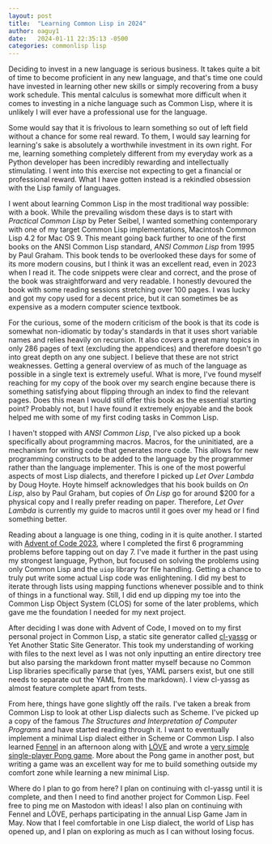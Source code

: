 ```yaml
---
layout: post
title:  "Learning Common Lisp in 2024"
author: oaguy1
date:   2024-01-11 22:35:13 -0500
categories: commonlisp lisp
---
```


Deciding to invest in a new language is serious business. It takes quite a bit of time to become proficient in any new language, and that's time one could have invested in learning other new skills or simply recovering from a busy work schedule. This mental calculus is somewhat more difficult when it comes to investing in a niche language such as Common Lisp, where it is unlikely I will ever have a professional use for the language.

Some would say that it is frivolous to learn something so out of left field without a chance for some real reward. To them, I would say learning for learning's sake is absolutely a worthwhile investment in its own right. For me, learning something completely different from my everyday work as a Python developer has been incredibly rewarding and intellectually stimulating. I went into this exercise not expecting to get a financial or professional reward. What I have gotten instead is a rekindled obsession with the Lisp family of languages.

I went about learning Common Lisp in the most traditional way possible: with a book. While the prevailing wisdom these days is to start with *Practical Common Lisp* by Peter Seibel, I wanted something contemporary with one of my target Common Lisp implementations, Macintosh Common Lisp 4.2 for Mac OS 9. This meant going back further to one of the first books on the ANSI Common Lisp standard, *ANSI Common Lisp* from 1995 by Paul Graham. This book tends to be overlooked these days for some of its more modern cousins, but I think it was an excellent read, even in 2023 when I read it. The code snippets were clear and correct, and the prose of the book was straightforward and very readable. I honestly devoured the book with some reading sessions stretching over 100 pages. I was lucky and got my copy used for a decent price, but it can sometimes be as expensive as a modern computer science textbook.

For the curious, some of the modern criticism of the book is that its code is somewhat non-idiomatic by today's standards in that it uses short variable names and relies heavily on recursion. It also covers a great many topics in only 286 pages of text (excluding the appendices) and therefore doesn't go into great depth on any one subject. I believe that these are not strict weaknesses. Getting a general overview of as much of the language as possible in a single text is extremely useful. What is more, I've found myself reaching for my copy of the book over my search engine because there is something satisfying about flipping through an index to find the relevant pages. Does this mean I would still offer this book as the essential starting point? Probably not, but I have found it extremely enjoyable and the book helped me with some of my first coding tasks in Common Lisp.

I haven't stopped with *ANSI Common Lisp*, I've also picked up a book specifically about programming macros. Macros, for the uninitiated, are a mechanism for writing code that generates more code. This allows for new programming constructs to be added to the language by the programmer rather than the language implementer. This is one of the most powerful aspects of most Lisp dialects, and therefore I picked up *Let Over Lambda* by Doug Hoyte. Hoyte himself acknowledges that his book builds on *On Lisp*, also by Paul Graham, but copies of *On Lisp* go for around $200 for a physical copy and I really prefer reading on paper. Therefore, *Let Over Lambda* is currently my guide to macros until it goes over my head or I find something better.


Reading about a language is one thing, coding in it is quite another. I started with [Advent of Code 2023](https://adventofcode.com/2023), where I completed the first 6 programming problems before tapping out on day 7. I've made it further in the past using my strongest language, Python, but focused on solving the problems using only Common Lisp and the `uiop` library for file handling. Getting a chance to truly put write some actual Lisp code was enlightening. I did my best to iterate through lists using mapping functions whenever possible and to think of things in a functional way. Still, I did end up dipping my toe into the Common Lisp Object System (CLOS) for some of the later problems, which gave me the foundation I needed for my next project.

After deciding I was done with Advent of Code, I moved on to my first personal project in Common Lisp, a static site generator called [cl-yassg](https://github.com/oaguy1/cl-yassg) or Yet Another Static Site Generator. This took my understanding of working with files to the next level as I was not only inputting an entire directory tree but also parsing the markdown front matter myself because no Common Lisp libraries specifically parse that (yes, YAML parsers exist, but one still needs to separate out the YAML from the markdown). I view cl-yassg as almost feature complete apart from tests.

From here, things have gone slightly off the rails. I've taken a break from Common Lisp to look at other Lisp dialects such as Scheme. I've picked up a copy of the famous *The Structures and Interpretation of Computer Programs* and have started reading through it. I want to eventually implement a minimal Lisp dialect either in Scheme or Common Lisp. I also learned [Fennel](https://fennel-lang.org) in an afternoon along with [LÖVE](https://www.love2d.org) and wrote a [very simple single-player Pong game](https://github.com/oaguy1/pong-fennel). More about the Pong game in another post, but writing a game was an excellent way for me to build something outside my comfort zone while learning a new minimal Lisp.

Where do I plan to go from here? I plan on continuing with cl-yassg until it is complete, and then I need to find another project for Common Lisp. Feel free to ping me on Mastodon with ideas! I also plan on continuing with Fennel and LÖVE, perhaps participating in the annual Lisp Game Jam in May. Now that I feel comfortable in one Lisp dialect, the world of Lisp has opened up, and I plan on exploring as much as I can without losing focus.

